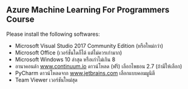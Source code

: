 ## Azure Machine Learning For Programmers Course

Please install the following softwares:

- Microsoft Visual Studio 2017 Community Edition (หรือใหม่กว่า)
- Microsoft Office (เวอร์ชั่นใดก็ได้ แต่ไม่ควรเก่ามาก)
- Microsoft Windows 10 ล่าสุด หรือเก่าไม่เกิน 8
- อานาคอนด้า www.continuum.io ดาวน์โหลด (ฟรี) เลือกไพธอน 2.7 (ถ้ามีให้เลือก)
- PyCharm ดาวน์โหลดจาก www.jetbrains.com เลือกแบบคอมมูนิตี
- Team Viewer เวอร์ชันใหม่สุด
